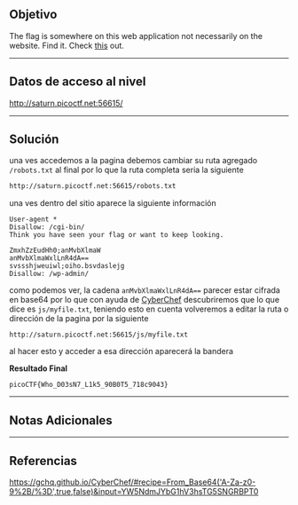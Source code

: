 ## Objetivo 

The flag is somewhere on this web application not necessarily on the website. Find it. Check [this](http://saturn.picoctf.net:56615/) out.

---
## Datos de acceso al nivel 

http://saturn.picoctf.net:56615/

---
## Solución 

una ves accedemos a la pagina debemos cambiar su ruta agregado `/robots.txt` al final por lo que la ruta completa seria la siguiente 

``` bash
http://saturn.picoctf.net:56615/robots.txt
```

una ves dentro del sitio aparece la siguiente información
```
User-agent *
Disallow: /cgi-bin/
Think you have seen your flag or want to keep looking.

ZmxhZzEudHh0;anMvbXlmaW
anMvbXlmaWxlLnR4dA==
svssshjweuiwl;oiho.bsvdaslejg
Disallow: /wp-admin/
```

como podemos ver, la cadena `anMvbXlmaWxlLnR4dA==` parecer estar cifrada en base64 por lo que con ayuda de [CyberChef](https://gchq.github.io/CyberChef/) descubriremos que lo que dice es `js/myfile.txt`, teniendo esto en cuenta volveremos a editar la ruta o dirección de la pagina por la siguiente 

```
http://saturn.picoctf.net:56615/js/myfile.txt
```

al hacer esto y acceder a esa dirección aparecerá la bandera 

**Resultado Final**
```
picoCTF{Who_D03sN7_L1k5_90B0T5_718c9043}
```

---
## Notas Adicionales 

---
## Referencias 
https://gchq.github.io/CyberChef/#recipe=From_Base64('A-Za-z0-9%2B/%3D',true,false)&input=YW5NdmJYbG1hV3hsTG5SNGRBPT0
